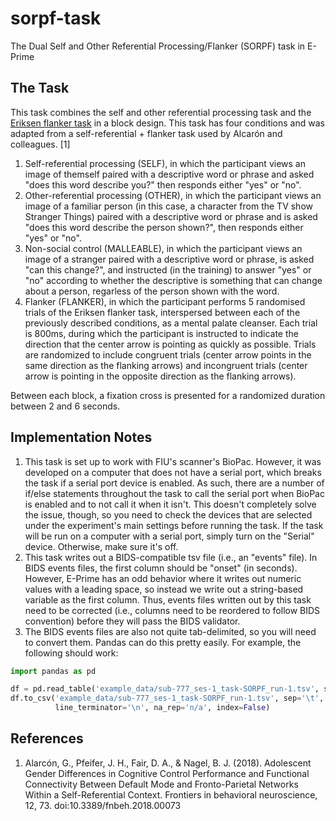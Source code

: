# sorpf-task
The Dual Self and Other Referential Processing/Flanker (SORPF) task in E-Prime

## The Task
This task combines the self and other referential processing task and the [Eriksen flanker task](https://cognitiveatlas.org/task/id/tsk_4a57abb949a4f/) in a block design. This task has four conditions and was adapted from a self-referential + flanker task used by Alcarón and colleagues. [1]
1. Self-referential processing (SELF), in which the participant views an image of themself paired with a descriptive word or phrase and asked "does this word describe you?" then responds either "yes" or "no".
2. Other-referential processing (OTHER), in which the participant views an image of a familiar person (in this case, a character from the TV show Stranger Things) paired with a descriptive word or phrase and is asked "does this word describe the person shown?", then responds either "yes" or "no".
3. Non-social control (MALLEABLE), in which the participant views an image of a stranger paired with a descriptive word or phrase, is asked "can this change?", and instructed (in the training) to answer "yes" or "no" according to whether the descriptive is something that can change about a person, regarless of the person shown with the word.
4. Flanker (FLANKER), in which the participant performs 5 randomised trials of the Eriksen flanker task, interspersed between each of the previously described conditions, as a mental palate cleanser. Each trial is 800ms, during which the participant is instructed to indicate the direction that the center arrow is pointing as quickly as possible. Trials are randomized to include congruent trials (center arrow points in the same direction as the flanking arrows) and incongruent trials (center arrow is pointing in the opposite direction as the flanking arrows).

Between each block, a fixation cross is presented for a randomized duration between 2 and 6 seconds.

## Implementation Notes
1. This task is set up to work with FIU's scanner's BioPac.
However, it was developed on a computer that does not have a serial port, which breaks the task if a serial port device is enabled.
As such, there are a number of if/else statements throughout the task to call the serial port when BioPac is enabled and to not call it when it isn't.
This doesn't completely solve the issue, though, so you need to check the devices that are selected under the experiment's main settings before running the task.
If the task will be run on a computer with a serial port, simply turn on the "Serial" device.
Otherwise, make sure it's off.
2. This task writes out a BIDS-compatible tsv file (i.e., an "events" file).
In BIDS events files, the first column should be "onset" (in seconds).
However, E-Prime has an odd behavior where it writes out numeric values with a leading space, so instead we write out a string-based variable as the first column.
Thus, events files written out by this task need to be corrected (i.e., columns need to be reordered to follow BIDS convention) before they will pass the BIDS validator.
3. The BIDS events files are also not quite tab-delimited, so you will need to convert them.
Pandas can do this pretty easily.
For example, the following should work:

```python
import pandas as pd

df = pd.read_table('example_data/sub-777_ses-1_task-SORPF_run-1.tsv', sep='\s+')
df.to_csv('example_data/sub-777_ses-1_task-SORPF_run-1.tsv', sep='\t',
          line_terminator='\n', na_rep='n/a', index=False)
```
## References
1. Alarcón, G., Pfeifer, J. H., Fair, D. A., & Nagel, B. J. (2018). Adolescent Gender Differences in Cognitive Control Performance and Functional Connectivity Between Default Mode and Fronto-Parietal Networks Within a Self-Referential Context. Frontiers in behavioral neuroscience, 12, 73. doi:10.3389/fnbeh.2018.00073
